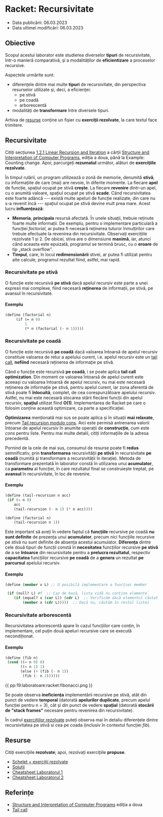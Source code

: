 # Racket: Recursivitate

  - Data publicării: 06.03.2023
  - Data ultimei modificări: 06.03.2023

## Obiective

Scopul acestui laborator este studierea diverselor **tipuri** de recursivitate, într-o manieră comparativă, și a modalităților de **eficientizare** a proceselor recursive.

Aspectele urmărite sunt:

  - diferențele dintre mai multe **tipuri** de recursivitate, din
    perspectiva resurselor utilizate și, deci, a eficienței:
    - pe stivă  
    - pe coadă
    - arborescentă
  - modalități de **transformare** între diversele tipuri.

Arhiva de [resurse](#Resurse "wikilink") conține un fișier cu **exerciții rezolvate**, la care textul face trimitere.

## Recursivitate

Citiți secțiunea [1.2.1 Linear Recursion and Iteration](https://web.mit.edu/6.001/6.037/sicp.pdf#subsection.1.2.1 "wikilink") a cărții [Structure and Interpretation of Computer Programs](https://web.mit.edu/6.001/6.037/sicp.pdf "wikilink"), ediția a doua, până la Example: Counting change. Apoi, parcurgeți **rezumatul** următor, alături de **exercițiile rezolvate**.

În timpul rulării, un program utilizează o zonă de memorie, denumită **stivă**, cu informațiile de care (mai) are nevoie, în diferite momente. La fiecare **apel** de funcție, spațiul ocupat pe stivă **crește**. La fiecare **revenire** dintr-un apel, cu o anumită valoare, spațiul ocupat pe stivă **scade**. Când recursivitatea este foarte adâncă --- există multe apeluri de funcție realizate, din care nu s-a revenit încă --- spațiul ocupat pe stivă devine mult prea mare.
Acest lucru **influențează**:

  - **Memoria**, **principala** resursă afectată. În unele situații, trebuie reținute foarte multe informații. De exemplu, pentru o implementare particulară a funcției *factorial*, ar putea fi necesară reținerea tuturor înmulțirilor care trebuie efectuate la revenirea din recursivitate. Observați exercițiile rezolvate 1 și 2. De obicei, stiva are o dimensiune **maximă**, iar, atunci când aceasta este epuizată, programul se termină brusc, cu o **eroare** de tip „stack overflow”.
  - **Timpul**, care, în locul **redimensionării** stivei, ar putea fi utilizat pentru alte calcule, programul rezultat fiind, astfel, mai rapid.

### Recursivitate pe stivă

O funcție este recursivă **pe stivă** dacă apelul recursiv este parte a unei expresii mai complexe, fiind necesară **reținerea** de informații, pe stivă, pe avansul în recursivitate.

#### Exemplu

```lisp
(define (factorial n)
     (if (= n 0)
         1
         (* n (factorial (- n 1)))))
```

### Recursivitate pe coadă

O funcție este recursivă **pe coadă** dacă valoarea întoarsă de apelul recursiv constituie valoarea de retur a apelului curent, i.e. apelul recursiv este un [tail call](http://en.wikipedia.org/wiki/Tail_call "wikilink"), **nefiind** necesară reținerea de informație pe stivă.

Când o funcție este recursivă **pe coadă**, i se poate aplica **tail call optimization**. Din moment ce valoarea întoarsă de apelul curent este aceeași cu valoarea întoarsă de apelul recursiv, nu mai este necesară reținerea de informație pe stivă, pentru apelul curent, iar zona aferentă de stivă poate fi **înlocuită**, complet, de cea corespunzătoare apelului recursiv. Astfel, nu mai este necesară stocarea stării fiecărei funcții din apelul recursiv, **spațiul** utilizat fiind **O(1)**. Implementarea de Racket pe care o folosim conține această optimizare, ca parte a specificației.

**Optimizarea** menționată mai sus se poate aplica și în situații **mai relaxate**, precum [Tail recursion modulo cons](http://en.wikipedia.org/wiki/Tail_call#Tail_recursion_modulo_cons "wikilink"). Aici este permisă antrenarea valorii întoarse de apelul recursiv în anumite operații de **construcție**, cum este *cons* pentru liste. Pentru mai multe detalii, citiți informațiile de la adresa precedentă.

Pornind de la cele de mai sus, consumul de resurse poate fi **redus** semnificativ, prin **transformarea** recursivității **pe stivă** în recursivitate **pe coadă** (numită și transformare a recursivității în iterație). Metoda de transformare prezentată în laborator constă în utilizarea unui **acumulator**, ca **parametru** al funcției, în care rezultatul final se construiește treptat, pe **avansul** în recursivitate, în loc de revenire.

#### Exemplu

```lisp
(define (tail-recursion n acc)
 (if (= n 0)
    acc
    (tail-recursion (- n 1) (* n acc))))

(define (factorial n)
    (tail-recursion n 1))

```

Este important să aveți în vedere faptul că **funcțiile** recursive pe coadă **nu sunt definite** de prezența unui **acumulator**, precum nici funcțiile recursive pe stivă nu sunt definite de absența acestui acumulator. **Diferența** dintre cele două tipuri de funcții constă în **necesitatea** funcțiilor recursive **pe stivă** de a se **întoarce** din recursivitate pentru a **prelucra rezultatul**, respectiv **capacitatea** funcțiilor recursive **pe coadă** de a **genera** un rezultat **pe parcursul** apelului recursiv.

#### Exemplu

```lisp
(define (member x L) ;; O posibilă implementare a funcției member

 (if (null? L) #f  ;; Caz de bază, lista vidă nu conține elemente`
    (if (equal? x (car L)) (cdr L)  ;; Verificăm dacă elementul căutat este primul termen din listă  
        (member x (cdr L)))))  ;; Dacă nu, căutăm în restul listei

```

### Recursivitate arborescentă

Recursivitatea arborescentă apare în cazul funcțiilor care conțin, în implementare, cel puțin două apeluri recursive care se execută necondiționat.

#### Exemplu

```lisp
(define (fib n)
 (cond ((= n 0) 0)
       ((= n 1) 1)  
       (else (+ (fib (- n 1))
        (fib (- n 2))))))
```

{{ pp:19:laboratoare:racket:fibonacci.png }}

Se poate observa **ineficiența** implementării recursive pe stivă, atât din punct de vedere **temporal** (datorată **apelurilor duplicate**, precum apelul funcției pentru n = 3), cât și din punct de vedere **spațial** (datorată **stocării de "stack frames"** necesare pentru revenirea din recursivitate).

În cadrul [exercițiilor rezolvate](#Resurse "wikilink") puteți observa mai în detaliu diferențele dintre recursivitatea pe stivă si cea pe coada (inclusiv în contextul funcției *fib*).

## Resurse

Citiți exercițiile **rezolvate**; apoi, rezolvați exercițiile **propuse**.


  - [Schelet + exerciții rezolvate](https://ocw.cs.pub.ro/courses/_media/pp/23/laboratoare/racket/recursivitate-schelet.zip)
  - [Soluții](https://ocw.cs.pub.ro/courses/_media/pp/23/laboratoare/racket/recursivitate-solutii.zip)
  - [Cheatsheet Laboratorul 1](https://github.com/cs-pub-ro/PP-laboratoare/raw/master/racket/intro/racket-cheatsheet-1.pdf)
  - [Cheatsheet Laboratorul 2](https://github.com/cs-pub-ro/PP-laboratoare/raw/master/racket/recursivitate/racket-cheatsheet-2.pdf)

## Referințe

  - [Structure and Interpretation of Computer Programs](https://web.mit.edu/6.001/6.037/sicp.pdf "wikilink") ediția a doua
  - [Tail call](http://en.wikipedia.org/wiki/Tail_call "wikilink")
